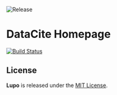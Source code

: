 ![Release](https://github.com/datacite/homepage/workflows/Release/badge.svg)

# DataCite Homepage

[![Build Status](https://travis-ci.org/datacite/homepage.svg?branch=master)](https://travis-ci.org/datacite/homepage)

## License

**Lupo** is released under the [MIT License](https://github.com/datacite/homepage/blob/master/LICENSE.md).

